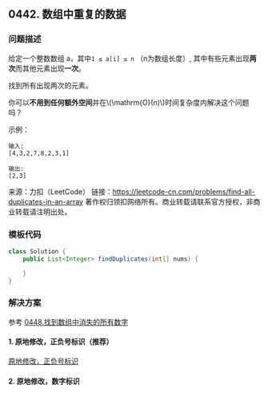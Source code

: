<script src="https://cdn.bootcss.com/mathjax/2.7.7/MathJax.js?config=TeX-AMS-MML_HTMLorMML"></script>

## 0442. 数组中重复的数据

### 问题描述

给定一个整数数组 a，其中`1 ≤ a[i] ≤ n` （n为数组长度）, 其中有些元素出现**两次**而其他元素出现**一次**。

找到所有出现两次的元素。

你可以**不用到任何额外空间**并在\\(\mathrm{O}(n)\\)时间复杂度内解决这个问题吗？

示例：

```
输入:
[4,3,2,7,8,2,3,1]

输出:
[2,3]
```

来源：力扣（LeetCode）
链接：https://leetcode-cn.com/problems/find-all-duplicates-in-an-array
著作权归领扣网络所有。商业转载请联系官方授权，非商业转载请注明出处。

### 模板代码

``` java
class Solution {
    public List<Integer> findDuplicates(int[] nums) {

    }
}
```

### 解决方案

参考 [0448.找到数组中消失的所有数字](0448.找到数组中消失的所有数字.md)

#### 1. 原地修改，正负号标识（推荐）

[原地修改，正负号标识](qu0442/solu1/Solution.java)


#### 2. 原地修改，数字标识

